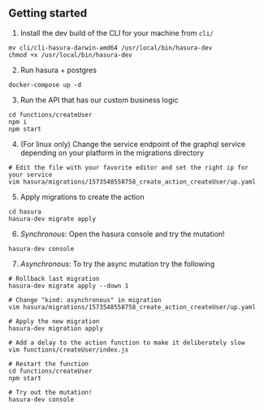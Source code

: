 ## Getting started

1. Install the dev build of the CLI for your machine from `cli/`

```
mv cli/cli-hasura-darwin-amd64 /usr/local/bin/hasura-dev
chmod +x /usr/local/bin/hasura-dev
```

2. Run hasura + postgres

```
docker-compose up -d
```

3. Run the API that has our custom business logic

```
cd functions/createUser
npm i
npm start
```

4. (For linux only) Change the service endpoint of the graphql service depending on your platform
   in the migrations directory

```
# Edit the file with your favorite editor and set the right ip for your service
vim hasura/migrations/1573548558758_create_action_createUser/up.yaml
```

5. Apply migrations to create the action
```
cd hasura
hasura-dev migrate apply
```

6. *Synchronous*: Open the hasura console and try the mutation!
```
hasura-dev console
```

7. *Asynchronous*: To try the async mutation try the following

```
# Rollback last migration
hasura-dev migrate apply --down 1

# Change "kind: asynchronous" in migration
vim hasura/migrations/1573548558758_create_action_createUser/up.yaml

# Apply the new migration
hasura-dev migration apply

# Add a delay to the action function to make it deliberately slow
vim functions/createUser/index.js

# Restart the function
cd functions/createUser
npm start

# Try out the mutation!
hasura-dev console
```

